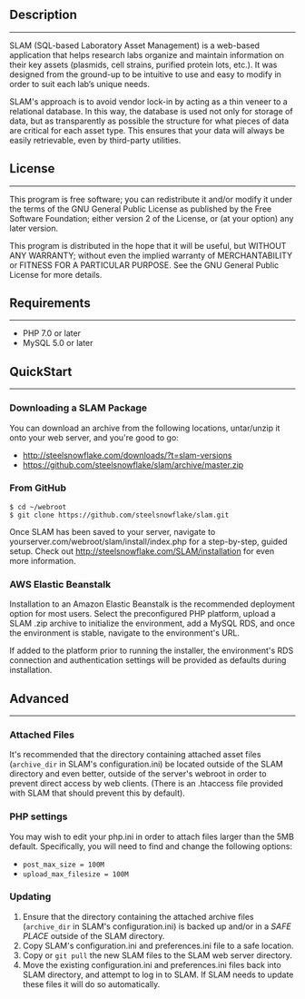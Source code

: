 ## Description
---

SLAM (SQL-based Laboratory Asset Management) is a web-based application that helps research labs organize and maintain information on their key assets (plasmids, cell strains, purified protein lots, etc.). It was designed from the ground-up to be intuitive to use and easy to modify in order to suit each lab’s unique needs.

SLAM's approach is to avoid vendor lock-in by acting as a thin veneer to a relational database. In this way, the database is used not only for storage of data, but as transparently as possible the structure for what pieces of data are critical for each asset type. This ensures that your data will always be easily retrievable, even by third-party utilities.

## License
---

This program is free software; you can redistribute it and/or modify it under the terms of the GNU General Public License as published by the Free Software Foundation; either version 2 of the License, or (at your option) any later version.

This program is distributed in the hope that it will be useful, but WITHOUT ANY WARRANTY; without even the implied warranty of MERCHANTABILITY or FITNESS FOR A PARTICULAR PURPOSE. See the GNU General Public License for more details.

## Requirements
---

* PHP 7.0 or later
* MySQL 5.0 or later

## QuickStart
---

### Downloading a SLAM Package

You can download an archive from the following locations, untar/unzip it onto your web server, and you're good to go:

* http://steelsnowflake.com/downloads/?t=slam-versions
* https://github.com/steelsnowflake/slam/archive/master.zip

### From GitHub

```
$ cd ~/webroot
$ git clone https://github.com/steelsnowflake/slam.git
```

Once SLAM has been saved to your server, navigate to yourserver.com/webroot/slam/install/index.php for a step-by-step, guided setup. Check out http://steelsnowflake.com/SLAM/installation for even more information.

### AWS Elastic Beanstalk

Installation to an Amazon Elastic Beanstalk is the recommended deployment option for most users. Select the preconfigured PHP platform, upload a SLAM .zip archive to initialize the environment, add a MySQL RDS, and once the environment is stable, navigate to the environment's URL.

If added to the platform prior to running the installer, the environment's RDS connection and authentication settings will be provided as defaults during installation.

## Advanced
---

### Attached Files

It's recommended that the directory containing attached asset files (`archive_dir` in SLAM's configuration.ini) be located outside of the SLAM directory and even better, outside of the server's webroot in order to prevent direct access by web clients. (There is an .htaccess file provided with SLAM that should prevent this by default).

### PHP settings

You may wish to edit your php.ini in order to attach files larger than the 5MB default. Specifically, you will need to find and change the following options:

* `post_max_size = 100M`
* `upload_max_filesize = 100M`

### Updating

1. Ensure that the directory containing the attached archive files (`archive_dir` in SLAM's configuration.ini) is backed up and/or in a *SAFE PLACE* outside of the SLAM directory.
1. Copy SLAM's configuration.ini and preferences.ini file to a safe location.
1. Copy or `git pull` the new SLAM files to the SLAM web server directory.
1. Move the existing configuration.ini and preferences.ini files back into SLAM directory, and attempt to log in to SLAM. If SLAM needs to update these files it will do so automatically.






